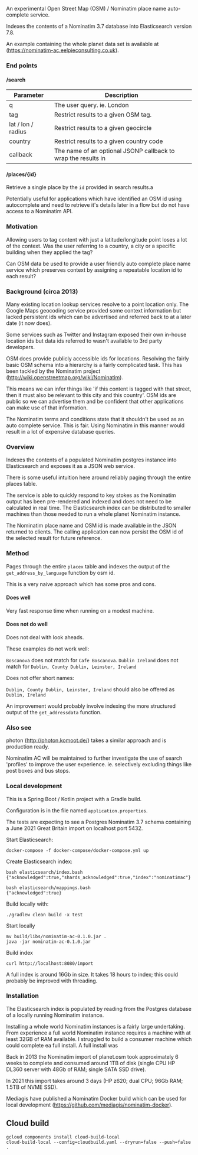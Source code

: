 An experimental Open Street Map (OSM) / Nominatim place name auto-complete service.

Indexes the contents of a Nominatim 3.7 database into Elasticsearch version 7.8.

An example containing the whole planet data set is available at (https://nominatim-ac.eelpieconsulting.co.uk).


### End points

#### /search

| Parameter          | Description                                                   |
|--------------------|---------------------------------------------------------------|
| q	                 | 	The user query. ie. London                                   |
| tag	               | Restrict results to a given OSM tag.                          |
| lat / lon / radius | Restrict results to a given geocircle                         |
| country            | Restrict results to a given country code                      |
| callback           | The name of an optional JSONP callback to wrap the results in |

#### /places/{id}

Retrieve a single place by the `id` provided in search results.a

Potentially useful for applications which have identified an OSM id using autocomplete
and need to retrieve it's details later in a flow but do not have access to a Nominatim API.


### Motivation

Allowing users to tag content with just a latitude/longitude point loses a lot of the context.
Was the user referring to a country, a city or a specific building when they applied the tag?

Can OSM data be used to provide a user friendly auto complete place name service which preserves context by assigning a repeatable location id to each result?

### Background (circa 2013)

Many existing location lookup services resolve to a point location only.
The Google Maps geocoding service provided some context information but lacked persistent ids which can be advertised and referred back to at a later date
(it now does).

Some services such as Twitter and Instagram exposed their own in-house location ids
but data ids referred to wasn't available to 3rd party developers.

OSM does provide publicly accessible ids for locations.
Resolving the fairly basic OSM schema into a hierarchy is a fairly complicated task.
This has been tackled by the Nominatim project (http://wiki.openstreetmap.org/wiki/Nominatim).

This means we can infer things like 'if this content is tagged with that street, then it must also be relevant to this city and this country'.
OSM ids are public so we can advertise them and be confident that other applications can make use of that information.

The Nominatim terms and conditions state that it shouldn't be used as an auto complete service.
This is fair. Using Nominatim in this manner would result in a lot of expensive database queries.


### Overview

Indexes the contents of a populated Nominatim postgres instance into Elasticsearch and exposes it as a JSON web service.

There is some useful intuition here around reliably paging through the entire places table.

The service is able to quickly respond to key stokes as the Nominatim output has been pre-rendered and indexed and does not need to be calculated in real time.
The Elasticsearch index can be distributed to smaller machines than those needed to run a whole planet Nominatim instance.

The Nominatim place name and OSM id is made available in the JSON returned to clients.
The calling application can now persist the OSM id of the selected result for future reference.


### Method

Pages through the entire `placex` table and indexes the output of the `get_address_by_language` function by osm id.

This is a very naive approach which has some pros and cons.

#### Does well

Very fast response time when running on a modest machine.

#### Does not do well

Does not deal with look aheads.

These examples do not work well:

`Boscanova` does not match for `Cafe Boscanova`.
`Dublin Ireland` does not match for `Dublin, County Dublin, Leinster, Ireland`

Does not offer short names:

`Dublin, County Dublin, Leinster, Ireland` should also be offered as `Dublin, Ireland`

An improvement would probably involve indexing the more structured output of the `get_addressdata` function.


### Also see

photon (http://photon.komoot.de/) takes a similar approach and is production ready.

Nominatim AC will be maintained to further investigate the use of search 'profiles' to improve the user experience.
ie. selectively excluding things like post boxes and bus stops.



### Local development

This is a Spring Boot / Kotlin project with a Gradle build.

Configuration is in the file named `application.properties`.

The tests are expecting to see a Postgres Nominatim 3.7 schema containing a June 2021 Great Britain import
on localhost port 5432.

Start Elasticsearch:
```
docker-compose -f docker-compose/docker-compose.yml up
```

Create Elasticsearch index:
```
bash elasticsearch/index.bash 
{"acknowledged":true,"shards_acknowledged":true,"index":"nominatimac"}

bash elasticsearch/mappings.bash 
{"acknowledged":true}
```

Build locally with:
```
./gradlew clean build -x test
```

Start locally

```
mv build/libs/nominatim-ac-0.1.0.jar .
java -jar nominatim-ac-0.1.0.jar 
```

Build index

```
curl http://localhost:8080/import
```

A full index is around 16Gb in size.
It takes 18 hours to index; this could probably be improved with threading.


### Installation

The Elasticsearch index is populated by reading from the Postgres database of a locally running Nominatim instance.

Installing a whole world Nominatim instances is a fairly large undertaking.
From experience a full world Nominatim instance requires a machine with at least 32GB of RAM available.
I struggled to build a consumer machine which could complete ea full install. A full install was

Back in 2013 the Nominatim import of planet.osm took approximately 6 weeks to complete and consumed around 1TB of disk
(single CPU HP DL360 server with 48Gb of RAM; single SATA SSD drive).

In 2021 this import takes around 3 days (HP z620; dual CPU; 96Gb RAM; 1.5TB of NVME SSD).

Mediagis have published a Nominatim Docker build which can be used for local development (https://github.com/mediagis/nominatim-docker).


## Cloud build

```
gcloud components install cloud-build-local
cloud-build-local --config=cloudbuild.yaml --dryrun=false --push=false .
```


